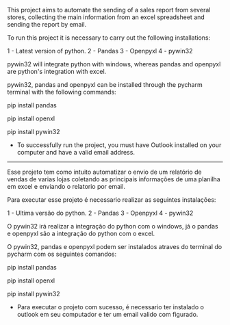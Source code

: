This project aims to automate the sending of a sales report from several stores, collecting the main information from an excel spreadsheet and sending the report by email.

To run this project it is necessary to carry out the following installations:

1 - Latest version of python.
2 - Pandas
3 - Openpyxl
4 - pywin32

pywin32 will integrate python with windows, whereas pandas and openpyxl are python's integration with excel.

pywin32, pandas and openpyxl can be installed through the pycharm terminal with the following commands:

pip install pandas

pip install openxl

pip install pywin32

* To successfully run the project, you must have Outlook installed on your computer and have a valid email address.

---------------------------------------------------------------------------------------------------------------------------

Esse projeto tem como intuito automatizar o envio de um relatório de vendas de varias lojas coletando as principais informações de uma planilha em excel e enviando o relatorio por email.

Para executar esse projeto é necessario realizar as seguintes instalações:

1 - Ultima versão do python.
2 - Pandas
3 - Openpyxl
4 - pywin32

O pywin32 irá realizar a integração do python com o windows, já o pandas e openpyxl são a integração do python com o excel.

O pywin32, pandas e openpyxl podem ser instalados atraves do terminal do pycharm com os seguintes comandos:

pip install pandas

pip install openxl

pip install pywin32

* Para executar o projeto com sucesso, é necessario ter instalado o outlook em seu computador e ter um email valido com figurado.